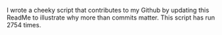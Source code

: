 I wrote a cheeky script that contributes to my Github by updating this ReadMe to illustrate why more than commits matter. This script has run 2754 times.